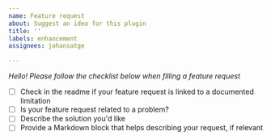 ```yaml
---
name: Feature request
about: Suggest an idea for this plugin
title: ''
labels: enhancement
assignees: johansatge

---
```


_Hello! Please follow the checklist below when filling a feature request_

- [ ] Check in the readme if your feature request is linked to a documented limitation
- [ ] Is your feature request related to a problem?
- [ ] Describe the solution you'd like
- [ ] Provide a Markdown block that helps describing your request, if relevant
